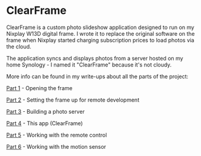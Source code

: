 # ClearFrame

ClearFrame is a custom photo slideshow application designed to run on my Nixplay W13D digital frame. I wrote it to replace the original software on the frame when Nixplay started charging subscription prices to load photos via the cloud. 

The application syncs and displays photos from a server hosted on my home Synology - I named it "ClearFrame" because it's not cloudy.

More info can be found in my write-ups about all the parts of the project:

[Part 1](https://ezhart.com/posts/digital-frame-hacking-part-1) - Opening the frame

[Part 2](https://ezhart.com/posts/digital-frame-hacking-part-2) - Setting the frame up for remote development

[Part 3](https://ezhart.com/posts/digital-frame-hacking-part-3) - Building a photo server

[Part 4](https://ezhart.com/posts/digital-frame-hacking-part-4) - This app (ClearFrame)

[Part 5](https://ezhart.com/posts/digital-frame-hacking-part-5) - Working with the remote control

[Part 6](https://ezhart.com/posts/digital-frame-hacking-part-6) - Working with the motion sensor

